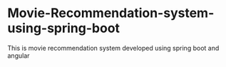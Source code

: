 # Movie-Recommendation-system-using-spring-boot
This is movie recommendation system developed using spring boot and angular 

